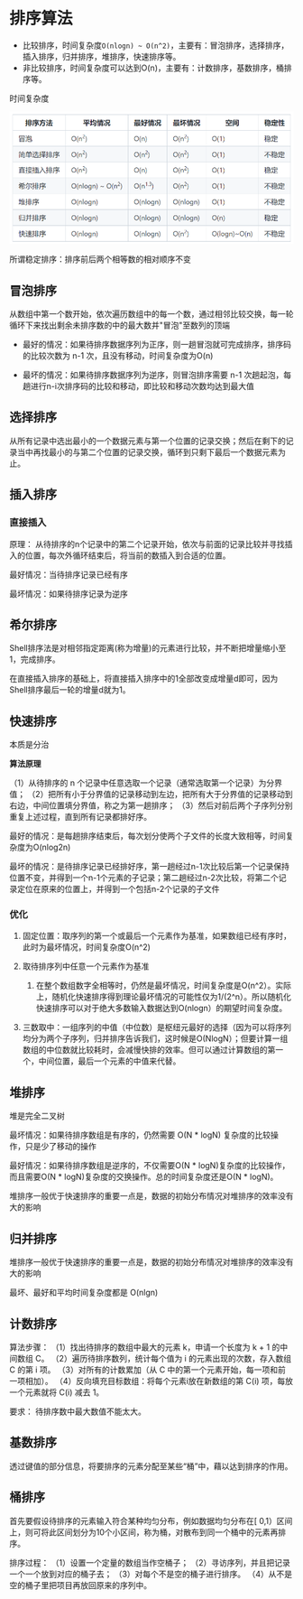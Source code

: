 # 排序算法


- 比较排序，时间复杂度`O(nlogn) ~ O(n^2)`，主要有：冒泡排序，选择排序，插入排序，归并排序，堆排序，快速排序等。
- 非比较排序，时间复杂度可以达到O(n)，主要有：计数排序，基数排序，桶排序等。

时间复杂度

![](排序算法时间复杂度.png)

所谓稳定排序：排序前后两个相等数的相对顺序不变

## 冒泡排序

从数组中第一个数开始，依次遍历数组中的每一个数，通过相邻比较交换，每一轮循环下来找出剩余未排序数的中的最大数并"冒泡"至数列的顶端

- 最好的情况：如果待排序数据序列为正序，则一趟冒泡就可完成排序，排序码的比较次数为 n-1 次，且没有移动，时间复杂度为O(n)

- 最坏的情况：如果待排序数据序列为逆序，则冒泡排序需要 n-1 次趟起泡，每趟进行n-i次排序码的比较和移动，即比较和移动次数均达到最大值


## 选择排序

 从所有记录中选出最小的一个数据元素与第一个位置的记录交换；然后在剩下的记录当中再找最小的与第二个位置的记录交换，循环到只剩下最后一个数据元素为止。


## 插入排序

### 直接插入

原理： 从待排序的n个记录中的第二个记录开始，依次与前面的记录比较并寻找插入的位置，每次外循环结束后，将当前的数插入到合适的位置。

最好情况：当待排序记录已经有序

最坏情况：如果待排序记录为逆序

## 希尔排序

Shell排序法是对相邻指定距离(称为增量)的元素进行比较，并不断把增量缩小至1，完成排序。

在直接插入排序的基础上，将直接插入排序中的1全部改变成增量d即可，因为Shell排序最后一轮的增量d就为1。

## 快速排序

本质是分治

**算法原理**

（1）从待排序的 n 个记录中任意选取一个记录（通常选取第一个记录）为分界值；
（2）把所有小于分界值的记录移动到左边，把所有大于分界值的记录移动到右边，中间位置填分界值，称之为第一趟排序；
（3）然后对前后两个子序列分别重复上述过程，直到所有记录都排好序。

最好的情况：是每趟排序结束后，每次划分使两个子文件的长度大致相等，时间复杂度为O(nlog2n)

最坏的情况：是待排序记录已经排好序，第一趟经过n-1次比较后第一个记录保持位置不变，并得到一个n-1个元素的子记录；第二趟经过n-2次比较，将第二个记录定位在原来的位置上，并得到一个包括n-2个记录的子文件

### 优化

1. 固定位置：取序列的第一个或最后一个元素作为基准，如果数组已经有序时，此时为最坏情况，时间复杂度O(n^2)
2. 取待排序列中任意一个元素作为基准
   1. 在整个数组数字全相等时，仍然是最坏情况，时间复杂度是O(n^2）。实际上，随机化快速排序得到理论最坏情况的可能性仅为1/(2^n）。所以随机化快速排序可以对于绝大多数输入数据达到O(nlogn）的期望时间复杂度。

3. 三数取中：一组序列的中值（中位数）是枢纽元最好的选择（因为可以将序列均分为两个子序列，归并排序告诉我们，这时候是O(NlogN）；但要计算一组数组的中位数就比较耗时，会减慢快排的效率。但可以通过计算数组的第一个，中间位置，最后一个元素的中值来代替。


## 堆排序

堆是完全二叉树

最坏情况：如果待排序数组是有序的，仍然需要 O(N * logN) 复杂度的比较操作，只是少了移动的操作

最好情况：如果待排序数组是逆序的，不仅需要O(N * logN)复杂度的比较操作，而且需要O(N * logN)复杂度的交换操作。总的时间复杂度还是O(N * logN)。

堆排序一般优于快速排序的重要一点是，数据的初始分布情况对堆排序的效率没有大的影响

## 归并排序

堆排序一般优于快速排序的重要一点是，数据的初始分布情况对堆排序的效率没有大的影响

最坏、最好和平均时间复杂度都是 O(nlgn)


## 计数排序

算法步骤：
（1）找出待排序的数组中最大的元素 k，申请一个长度为 k + 1 的中间数组 C。
（2）遍历待排序数列，统计每个值为 i 的元素出现的次数，存入数组 C 的第 i 项。
（3）对所有的计数累加（从 C 中的第一个元素开始，每一项和前一项相加）。
（4）反向填充目标数组：将每个元素i放在新数组的第 C(i) 项，每放一个元素就将 C(i) 减去 1。


要求： 待排序数中最大数值不能太大。

## 基数排序

透过键值的部分信息，将要排序的元素分配至某些“桶”中，藉以达到排序的作用。

## 桶排序

首先要假设待排序的元素输入符合某种均匀分布，例如数据均匀分布在[ 0,1）区间上，则可将此区间划分为10个小区间，称为桶，对散布到同一个桶中的元素再排序。

排序过程：
（1）设置一个定量的数组当作空桶子；
（2）寻访序列，并且把记录一个一个放到对应的桶子去；
（3）对每个不是空的桶子进行排序。
（4）从不是空的桶子里把项目再放回原来的序列中。